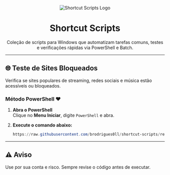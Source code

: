 <p align="center"><img src="https://i.imgur.com/YMCepIi.png" alt="Shortcut Scripts Logo"></p>

<h1 align="center">Shortcut Scripts</h1>

<p align="center">Coleção de scripts para Windows que automatizam tarefas comuns, testes e verificações rápidas via PowerShell e Batch.</p>

<hr>

## 🌐 Teste de Sites Bloqueados

Verifica se sites populares de streaming, redes sociais e música estão acessíveis ou bloqueados.

### Método PowerShell ❤️

1. **Abra o PowerShell**  
   Clique no **Menu Iniciar**, digite `PowerShell` e abra.

2. **Execute o comando abaixo:**
   ```powershell
   https://raw.githubusercontent.com/brodrigues0ll/shortcut-scripts/refs/heads/main/test-sites-bloqueados

---

## ⚠️ Aviso
Use por sua conta e risco. Sempre revise o código antes de executar.

